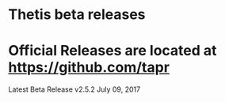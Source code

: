 # Thetis beta releases
# Official Releases are located at https://github.com/tapr

Latest Beta Release v2.5.2 July 09, 2017
